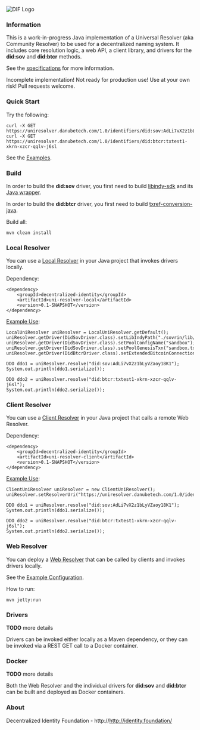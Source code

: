 ![DIF Logo](https://github.com/decentralized-identity/uni-resolver-java/blob/master/logo.svg?raw=true)

### Information

This is a work-in-progress Java implementation of a Universal Resolver (aka Community Resolver) to be used for a decentralized naming system. It includes core resolution logic, a web API, a client library, and drivers for the **did:sov** and **did:btcr** methods.

See the [specifications](https://github.com/decentralized-identity/universal-resolver/blob/master/docs/api-documentation.md) for more information.

Incomplete implementation! Not ready for production use! Use at your own risk! Pull requests welcome.

### Quick Start

Try the following:

	curl -X GET  https://uniresolver.danubetech.com/1.0/identifiers/did:sov:AdLi7vX2z1bLyVZaoy18K1
	curl -X GET  https://uniresolver.danubetech.com/1.0/identifiers/did:btcr:txtest1-xkrn-xzcr-qqlv-j6sl

See the [Examples](https://github.com/decentralized-identity/uni-resolver-java/tree/master/examples/src/main/java/uniresolver/examples/).

### Build

In order to build the **did:sov** driver, you first need to build [libindy-sdk](https://github.com/hyperledger/indy-sdk/) and its [Java wrapper](https://github.com/hyperledger/indy-sdk/tree/master/wrappers/java).

In order to build the **did:btcr** driver, you first need to build [txref-conversion-java](https://github.com/WebOfTrustInfo/txref-conversion-java/).

Build all:

	mvn clean install

### Local Resolver

You can use a [Local Resolver](https://github.com/decentralized-identity/universal-resolver/java/blob/master/uni-resolver-local) in your Java project that invokes drivers locally.

Dependency:

	<dependency>
		<groupId>decentralized-identity</groupId>
		<artifactId>uni-resolver-local</artifactId>
		<version>0.1-SNAPSHOT</version>
	</dependency>

[Example Use](https://github.com/decentralized-identity/universal-resolver/ava/blob/master/examples/src/main/java/uniresolver/examples/TestLocalResolVer.java):

	LocalUniResolver uniResolver = LocalUniResolver.getDefault();
	uniResolver.getDriver(DidSovDriver.class).setLibIndyPath("./sovrin/lib/");
	uniResolver.getDriver(DidSovDriver.class).setPoolConfigName("sandbox");
	uniResolver.getDriver(DidSovDriver.class).setPoolGenesisTxn("sandbox.txn");
	uniResolver.getDriver(DidBtcrDriver.class).setExtendedBitcoinConnection(BlockcypherAPIExtendedBitcoinConnection.get());
	
	DDO ddo1 = uniResolver.resolve("did:sov:AdLi7vX2z1bLyVZaoy18K1");
	System.out.println(ddo1.serialize());
	
	DDO ddo2 = uniResolver.resolve("did:btcr:txtest1-xkrn-xzcr-qqlv-j6sl");
	System.out.println(ddo2.serialize());

### Client Resolver

You can use a [Client Resolver](https://github.com/decentralized-identity/universal-resolver/java/blob/master/uni-resolver-client) in your Java project that calls a remote Web Resolver.

Dependency:

	<dependency>
		<groupId>decentralized-identity</groupId>
		<artifactId>uni-resolver-client</artifactId>
		<version>0.1-SNAPSHOT</version>
	</dependency>

[Example Use](https://github.com/decentralized-identity/universal-resolver/ava/blob/master/examples/src/main/java/uniresolver/examples/TestClientResolver.java):

	ClientUniResolver uniResolver = new ClientUniResolver();
	uniResolver.setResolverUri("https://uniresolver.danubetech.com/1.0/identifiers/");
	
	DDO ddo1 = uniResolver.resolve("did:sov:AdLi7vX2z1bLyVZaoy18K1");
	System.out.println(ddo1.serialize());
	
	DDO ddo2 = uniResolver.resolve("did:btcr:txtest1-xkrn-xzcr-qqlv-j6sl");
	System.out.println(ddo2.serialize());

### Web Resolver

You can deploy a [Web Resolver](https://github.com/decentralized-identity/universal-resolver/java/blob/master/uni-resolver-web) that can be called by clients and invokes drivers locally.

See the [Example Configuration](https://github.com/decentralized-identity/universal-resolver/java/blob/master/uni-resolver-web/src/main/webapp/WEB-INF/applicationContext.xml).

How to run:

	mvn jetty:run

### Drivers

**TODO** more details

Drivers can be invoked either locally as a Maven dependency, or they can be invoked via a REST GET call to a Docker container.

### Docker

**TODO** more details

Both the Web Resolver and the individual drivers for **did:sov** and **did:btcr** can be built and deployed as Docker containers.

### About

Decentralized Identity Foundation - http://http://identity.foundation/
